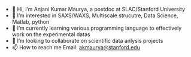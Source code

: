 - 👋 Hi, I’m Anjani Kumar Maurya, a postdoc at SLAC/Stanford University
- 👀 I’m interested in SAXS/WAXS, Multiscale strucutre, Data Science, Matlab, python
- 🌱 I’m currently learning various programming language to effectively work on the experimental datas
- 💞️ I’m looking to collaborate on scientific data anlysis projects
- 📫 How to reach me Email: akmaurya@stanford.edu

<!---
akmauryaa/akmauryaa is a ✨ special ✨ repository because its `README.md` (this file) appears on your GitHub profile.
You can click the Preview link to take a look at your changes.
--->
